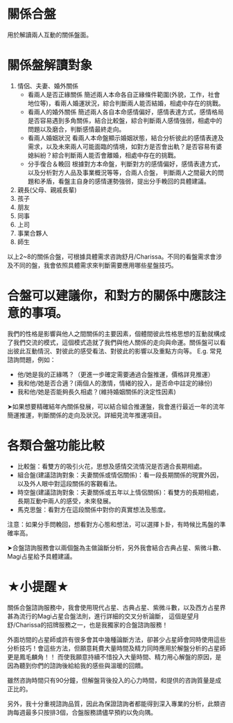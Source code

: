 關係合盤
=======

用於解讀兩人互動的關係盤面。

# 關係盤解讀對象
1. 情侶、夫妻、婚外關係
    - 看兩人是否正緣關係
簡述兩人本命各自正緣條件範圍(外貌，工作，社會地位等)，看兩人婚運狀況，綜合判斷兩人能否結婚，相處中存在的挑戰。
    - 看兩人的婚外關係
簡述兩人各自本命感情偏好，感情表達方式，感情格局是否容易遇到多角關係，結合比較盤，綜合判斷兩人感情強弱，相處中的問題以及磨合，判斷感情最終走向。
    - 看兩人婚姻狀況
看兩人本命盤顯示婚姻狀態，結合分析彼此的感情表達及需求，以及未來兩人可能面臨的情境，如對方是否會出軌？是否容易有婆媳糾紛？綜合判斷兩人能否會離婚，相處中存在的挑戰。
    - 分手復合＆輓回
根據對方本命盤，判斷對方的感情偏好，感情表達方式，以及分析對方人品及事業概況等等，合兩人合盤，
判斷兩人之間最大的問題和矛盾，看盤主自身的感情運勢強弱，提出分手輓回的具體建議。
1. 親長(父母、親戚長輩)
1. 孩子
1. 朋友
1. 同事
1. 上司
1. 事業合夥人
1. 師生

以上2~8的關係合盤，可根據具體需求咨詢舒月/Charissa。不同的看盤需求會涉及不同的盤，我會依照具體需求來判斷需要應用哪些星盤技巧。

# 合盤可以建議你，和對方的關係中應該注意的事項。
我們的性格是影響與他人之間關係的主要因素，個體間彼此性格思想的互動就構成了我們交流的模式，這個模式造就了我們與他人關係的走向與命運。關係盤可以看出彼此互動情況、對彼此的感受看法、對彼此的影響以及重點方向等。
E.g. 常見諮詢問題，例如：

- 他/她是我的正緣嗎？（更進一步確定需要通過合盤推運，價格詳見推運）
- 我和他/她是否合適？(兩個人的激情，情緒的投入，是否命中註定的緣份)
- 我和他/她是否能夠長久相處？(維持婚姻關係的決定性因素)

➤如果想要精確結年內關係發展，可以結合組合推運盤，我會進行最近一年的流年簡運推運，判斷關係的走向及狀況。詳細見流年推運項目。

# 各類合盤功能比較
- 比較盤：看雙方的吸引火花，思想及感情交流情況是否適合長期相處。
- 組合盤(建議諮詢對象：夫妻關係或情侶關係)：看一段長期關係的現實外因，以及外人眼中對這段關係的客觀看法。
- 時空盤(建議諮詢對象：夫妻關係或五年以上情侶關係)：看雙方的長期相處，長期互動中兩人的感受，未來發展。
- 馬克思盤：看對方在這段關係中對你的真實想法及態度。

注意：如果分手問輓回，想看對方心態和想法，可以選擇卜卦，有時候比馬盤的準確率高。

➤合盤諮詢服務會以兩個盤為主做論斷分析，另外我會結合古典占星、紫微斗數、Magi占星給予具體建議。

# ★小提醒★
關係合盤諮詢服務中，我會使用現代占星、古典占星、紫微斗數，以及西方占星界甚為流行的Magi占星合盤法則，進行詳細的交叉分析論斷，
這個是望月舒/Charissa的招牌服務之一，也是我獨家的合盤諮詢服務！

外面坊間的占星師或許有很多會其中幾種論斷方法，卻甚少占星師會同時使用這些分析技巧！會這些方法，但願意耗費大量時間及精力同時應用於解盤分析的占星師更是鳳毛麟角！！
而使我願意持續不惜投入大量時間、精力用心解盤的原因，是因為聽到你們的諮詢後給給我的感些與溫暖的回饋。

雖然咨詢時間只有90分鐘，但解盤背後投入的心力時間，和提供的咨詢質量是成正比的。

另外，我十分重視諮詢品質，因此為保證諮詢者都能得到深入專業的分析，此類咨詢每週最多只按排3個，合盤服務請儘早預約以免向隅。
